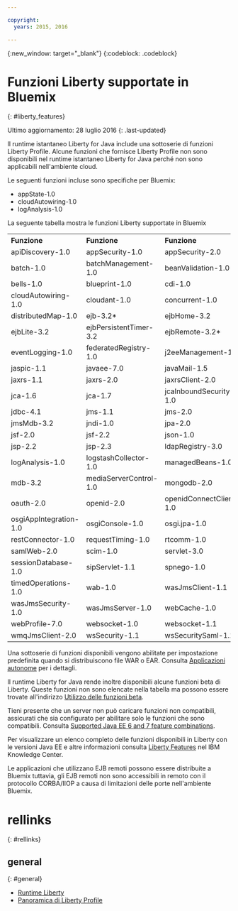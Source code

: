 ```yaml
---

copyright:
  years: 2015, 2016

---
```


{:new_window: target="_blank"}
{:codeblock: .codeblock}

# Funzioni Liberty supportate in Bluemix
{: #liberty_features}

Ultimo aggiornamento: 28 luglio 2016
{: .last-updated}

Il runtime istantaneo Liberty for Java include una sottoserie di funzioni Liberty Profile.  Alcune funzioni che fornisce Liberty Profile non sono disponibili nel runtime istantaneo Liberty for Java perché non sono applicabili nell'ambiente cloud.

Le seguenti funzioni incluse sono specifiche per Bluemix:
* appState-1.0
* cloudAutowiring-1.0
* logAnalysis-1.0

La seguente tabella mostra le funzioni Liberty supportate in Bluemix

<table>

<tr>
<th align="left">Funzione</th>
<th align="left">Funzione</th>
<th align="left">Funzione</th>
<th align="left">Funzione</th>
</tr>

<tr>
<td>apiDiscovery-1.0</td>
<td>appSecurity-1.0</td>
<td>appSecurity-2.0</td>
<td>appState-1.0</td>
</tr>

<tr>
<td>batch-1.0</td>
<td>batchManagement-1.0</td>
<td>beanValidation-1.0</td>
<td>beanValidation-1.1 </td>
</tr>

<tr>
<td>bells-1.0</td>
<td>blueprint-1.0 </td>
<td>cdi-1.0</td>
<td>cdi-1.2</td>
</tr>

<tr>
<td>cloudAutowiring-1.0</td>
<td>cloudant-1.0</td>
<td>concurrent-1.0</td>
<td>couchdb-1.0</td>
</tr>

<tr>
<td>distributedMap-1.0</td>
<td>ejb-3.2*</td>
<td>ejbHome-3.2</td>
<td>ejbLite-3.1</td>
</tr>

<tr>
<td>ejbLite-3.2</td>
<td>ejbPersistentTimer-3.2</td>
<td>ejbRemote-3.2*</td>
<td>el-3.0</td>
</tr>

<tr>
<td>eventLogging-1.0</td>
<td>federatedRegistry-1.0</td>
<td>j2eeManagement-1.1</td>
<td>jacc-1.5</td>
</tr>

<tr>
<td>jaspic-1.1</td>
<td>javaee-7.0</td>
<td>javaMail-1.5</td>
<td>jaxb-2.2</td>
</tr>

<tr>
<td>jaxrs-1.1</td>
<td>jaxrs-2.0</td>
<td>jaxrsClient-2.0</td>
<td>jaxws-2.2</td>
</tr>

<tr>
<td>jca-1.6</td>
<td>jca-1.7</td>
<td>jcaInboundSecurity-1.0</td>
<td>jdbc-4.0</td>
</tr>

<tr>
<td>jdbc-4.1</td>
<td>jms-1.1</td>
<td>jms-2.0</td>
<td>jmsMdb-3.1</td>
</tr>

<tr>
<td>jmsMdb-3.2</td>
<td>jndi-1.0</td>
<td>jpa-2.0</td>
<td>jpa-2.1</td>
</tr>

<tr>
<td>jsf-2.0</td>
<td>jsf-2.2</td>
<td>json-1.0</td>
<td>jsonp-1.0</td>
</tr>

<tr>
<td>jsp-2.2</td>
<td>jsp-2.3</td>
<td>ldapRegistry-3.0</td>
<td>localConnector-1.0</td>
</tr>

<tr>
<td>logAnalysis-1.0</td>
<td>logstashCollector-1.0</td>
<td>managedBeans-1.0</td>
<td>mdb-3.1</td>
</tr>

<tr>
<td>mdb-3.2</td>
<td>mediaServerControl-1.0</td>
<td>mongodb-2.0</td>
<td>monitor-1.0</td>
</tr>

<tr>
<td>oauth-2.0</td>
<td>openid-2.0</td>
<td>openidConnectClient-1.0</td>
<td>openidConnectServer-1.0</td>
</tr>

<tr>
<td>osgiAppIntegration-1.0</td>
<td>osgiConsole-1.0</td>
<td>osgi.jpa-1.0</td>
<td>passwordUtilities-1.0</td>
</tr>

<tr>
<td>restConnector-1.0</td>
<td>requestTiming-1.0</td>
<td>rtcomm-1.0</td>
<td>rtcommGateway-1.0</td>
</tr>

<tr>
<td>samlWeb-2.0</td>
<td>scim-1.0</td>
<td>servlet-3.0</td>
<td>servlet-3.1</td>
</tr>

<tr>
<td>sessionDatabase-1.0</td>
<td>sipServlet-1.1</td>
<td>spnego-1.0</td>
<td>ssl-1.0</td>
</tr>

<tr>
<td>timedOperations-1.0</td>
<td>wab-1.0</td>
<td>wasJmsClient-1.1</td>
<td>wasJmsClient-2.0</td>
</tr>

<tr>
<td>wasJmsSecurity-1.0</td>
<td>wasJmsServer-1.0</td>
<td>webCache-1.0</td>
<td>webProfile-6.0</td>
</tr>

<tr>
<td>webProfile-7.0</td>
<td>websocket-1.0</td>
<td>websocket-1.1</td>
<td>wmqJmsClient-1.1</td>
</tr>

<tr>
<td>wmqJmsClient-2.0</td>
<td>wsSecurity-1.1</td>
<td>wsSecuritySaml-1.1</td>
<td></td>
</tr>
</table>

Una sottoserie di funzioni disponibili vengono abilitate per impostazione predefinita quando si distribuiscono file WAR o EAR.  Consulta [Applicazioni autonome](optionsForPushing.html#stand_alone_apps) per i dettagli.

Il runtime Liberty for Java rende inoltre disponibili alcune funzioni beta di Liberty. Queste funzioni non sono elencate nella tabella ma possono essere trovate all'indirizzo <a href="https://new-console.ng.bluemix.net/docs/runtimes/liberty/usingBetaFeatures.html">Utilizzo delle funzioni beta</a>.

Tieni presente che un server non può caricare funzioni non compatibili, assicurati che sia configurato per abilitare solo le funzioni che sono compatibili. Consulta
    <a href="http://www-01.ibm.com/support/knowledgecenter/SSEQTP_8.5.5/com.ibm.websphere.wlp.doc/ae/rwlp_prog_model_supported_combos.html">Supported Java EE 6 and 7 feature combinations</a>.

Per visualizzare un elenco completo delle funzioni disponibili in Liberty con le versioni Java EE e altre informazioni consulta
[Liberty Features](https://www.ibm.com/support/knowledgecenter/SSCKBL_8.5.5/com.ibm.websphere.wlp.doc/ae/rwlp_feat.html)
nel IBM Knowledge Center.

Le applicazioni che utilizzano EJB remoti possono essere distribuite a Bluemix
tuttavia, gli EJB remoti non sono accessibili in remoto con il protocollo CORBA/IIOP
a causa di limitazioni delle porte nell'ambiente Bluemix.

# rellinks
{: #rellinks}
## general
{: #general}
* [Runtime Liberty](index.html)
* [Panoramica di Liberty Profile](http://www-01.ibm.com/support/knowledgecenter/SSAW57_8.5.5/com.ibm.websphere.wlp.nd.doc/ae/cwlp_about.html)
